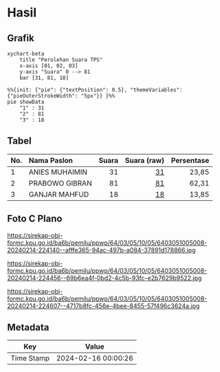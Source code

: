 # Hasil

## Grafik

```mermaid
xychart-beta
    title "Perolehan Suara TPS"
    x-axis [01, 02, 03]
    y-axis "Suara" 0 --> 81
    bar [31, 81, 18]
```

```mermaid
%%{init: {"pie": {"textPosition": 0.5}, "themeVariables": {"pieOuterStrokeWidth": "5px"}} }%%
pie showData
    "1" : 31
    "2" : 81
    "3" : 18
```

## Tabel

| No. | Nama Paslon    | Suara | Suara (raw) | Persentase |
|:--- |:-------------- | -----:| -----------:| ----------:|
| 1   | ANIES MUHAIMIN | 31    | [31][p-1]   | 23,85      |
| 2   | PRABOWO GIBRAN | 81    | [81][p-2]   | 62,31      |
| 3   | GANJAR MAHFUD  | 18    | [18][p-3]   | 13,85      |


[p-1]: https://github.com/gigit-pemilu/pemilu-2024-64-kalimantan-timur/blob/main/pilpres/hitung-suara/sub/64-kalimantan-timur/sub/03-berau/sub/05-tanjung-redeb/sub/1005-bugis/sub/008-tps/sub/paslon-1.txt
[p-2]: https://github.com/gigit-pemilu/pemilu-2024-64-kalimantan-timur/blob/main/pilpres/hitung-suara/sub/64-kalimantan-timur/sub/03-berau/sub/05-tanjung-redeb/sub/1005-bugis/sub/008-tps/sub/paslon-2.txt
[p-3]: https://github.com/gigit-pemilu/pemilu-2024-64-kalimantan-timur/blob/main/pilpres/hitung-suara/sub/64-kalimantan-timur/sub/03-berau/sub/05-tanjung-redeb/sub/1005-bugis/sub/008-tps/sub/paslon-3.txt

## Foto C Plano

https://sirekap-obj-formc.kpu.go.id/ba6b/pemilu/ppwp/64/03/05/10/05/6403051005008-20240214-224140--afffe365-94ac-497b-a084-37891d178866.jpg

https://sirekap-obj-formc.kpu.go.id/ba6b/pemilu/ppwp/64/03/05/10/05/6403051005008-20240214-224456--69b6ea4f-0bd2-4c5b-93fc-e2b7629b9522.jpg

https://sirekap-obj-formc.kpu.go.id/ba6b/pemilu/ppwp/64/03/05/10/05/6403051005008-20240214-224607--4717b8fc-456e-4bee-8455-57f496c3624a.jpg


## Metadata

| Key        | Value               |
| ---------- | ------------------- |
| Time Stamp | 2024-02-16 00:00:26 |



